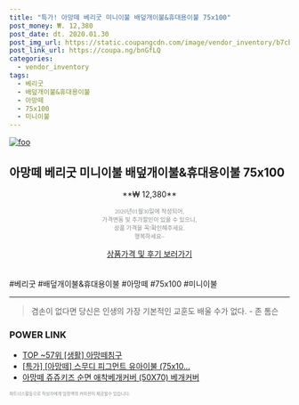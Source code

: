 ```yaml
--- 
title: "특가! 아망떼 베리굿 미니이불 배덮개이불&휴대용이불 75x100" 
post_money: ₩. 12,380 
post_date: dt. 2020.01.30 
post_img_url: https://static.coupangcdn.com/image/vendor_inventory/b7cb/09e05e651370461a59ab1ab68548618b54048fef917889a45cbfb190dcae.jpg 
post_link_url: https://coupa.ng/bnGfLQ 
categories: 
  - vendor_inventory 
tags: 
  - 베리굿 
  - 배덮개이불&휴대용이불 
  - 아망떼 
  - 75x100 
  - 미니이불 
--- 
```

[![foo](https://static.coupangcdn.com/image/vendor_inventory/b7cb/09e05e651370461a59ab1ab68548618b54048fef917889a45cbfb190dcae.jpg)](https://coupa.ng/bnGfLQ) 

## 아망떼 베리굿 미니이불 배덮개이불&휴대용이불 75x100 
<p style="text-align: center;">**₩ 12,380**</p> 
<p style="text-align: center;"><span style="color: #898c8f; font-family: Georgia,Times,serif; font-size: 0.75em;">2020년01월30일에 작성되어, <br>가격변동 및 추가할인이 있을 수 있으니,<br> 상품 가격을 꼭!확인해주세요.<br>행복하세요~</span> 
</p>	 
<div markdown="0" style="text-align: center;"><a href="https://coupa.ng/bnGfLQ" class="btn btn--success">상품가격 및 후기 보러가기</a></div> 
<br><br> 
  #베리굿 #배덮개이불&휴대용이불 #아망떼 #75x100 #미니이불 
<hr> 

> 겸손이 없다면 당신은 인생의 가장 기본적인 교훈도 배울 수가 없다. - 존 톰슨 


### POWER LINK

* <a href="https://blog.naver.com/an0733/221786107930" target="_blank"> TOP ~57위 [생활] 아망떼침구</a>
* <a href="https://blog.naver.com/an0733/221789598841" target="_blank">[특가] [아망떼] 스무디 피그먼트 유아이불 (75x10...</a>
* <a href="https://blog.naver.com/fasyy4321/221781072853" target="_blank">아망떼 쥬쥬키즈 순면 애착베개커버 (50X70) 베개커버</a>

<span style="color: #898c8f; font-family: Georgia,Times,serif; font-size: 0.55em;">파트너스활동으로 작성자에게 일정액의 커미션이 제공될수 있습니다.</span> 
